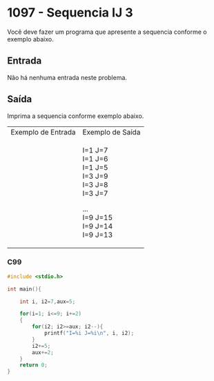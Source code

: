 <html>
  <body style="padding: 10px 0px">
    <div class="header">
      <h1>1097 - Sequencia IJ 3</h1>
      <div class="problem">
        <div class="description">
          <p>
            Você deve fazer um programa que apresente a sequencia conforme o
            exemplo abaixo.
          </p>
        </div>
        <h2>Entrada</h2>
        <div class="input">
          <p>Não há nenhuma entrada neste problema.</p>
        </div>
        <h2>Saída</h2>
        <div class="output">
          <p>Imprima a sequencia conforme exemplo abaixo.</p>
        </div>
        <div class="both"></div>
        <table>
          <tbody>
            <tr>
              <td>Exemplo de Entrada</td>
              <td>Exemplo de Saída</td>
            </tr>
            <tr>
              <td class="division"></td>
              <td>
                <p>
                  I=1 J=7<br />
                  I=1 J=6<br />
                  I=1 J=5<br />
                  I=3 J=9<br />
                  I=3 J=8<br />
                  I=3 J=7<br />
                </p>
                <p>
                  ...<br />
                  I=9 J=15<br />
                  I=9 J=14<br />
                  I=9 J=13
                </p>
              </td>
            </tr>
          </tbody>
        </table>
      </div>
    </div>
  </body>
</html>

### C99

```c
#include <stdio.h>

int main(){

	int i, i2=7,aux=5;

	for(i=1; i<=9; i+=2)
	{
		for(i2; i2>=aux; i2--){
			printf("I=%i J=%i\n", i, i2);
		}
		i2+=5;
		aux+=2;
	}
	return 0;
}
```
